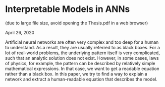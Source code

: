 # Interpretable Models in ANNs
(due to large file size, avoid opening the Thesis.pdf in a web browser)

April 26, 2020

Artificial neural networks are often very complex and too deep for a human to understand. As a result, they are usually referred to as black boxes. For a lot of real-world problems, the underlying pattern itself is very complicated, such that an analytic solution does not exist. However, in some cases, laws of physics, for example, the pattern can be described by relatively simple mathematical expressions. In that case, we want to get a readable equation rather than a black box. In this paper, we try to find a way to explain a network and extract a human-readable equation that describes the model.
